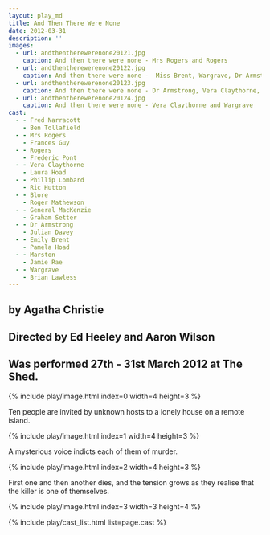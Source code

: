 ```yaml
---
layout: play_md
title: And Then There Were None
date: 2012-03-31
description: ''
images:
  - url: andthentherewerenone20121.jpg
    caption: And then there were none - Mrs Rogers and Rogers 
  - url: andthentherewerenone20122.jpg
    caption: And then there were none -  Miss Brent, Wargrave, Dr Armstrong, General MacKenzie and Blore 
  - url: andthentherewerenone20123.jpg
    caption: And then there were none - Dr Armstrong, Vera Claythorne, Philip Lombard, Blore and Wargrave
  - url: andthentherewerenone20124.jpg
    caption: And then there were none - Vera Claythorne and Wargrave 
cast:
  - - Fred Narracott
    - Ben Tollafield
  - - Mrs Rogers
    - Frances Guy
  - - Rogers
    - Frederic Pont
  - - Vera Claythorne
    - Laura Hoad
  - - Phillip Lombard
    - Ric Hutton
  - - Blore
    - Roger Mathewson
  - - General MacKenzie
    - Graham Setter
  - - Dr Armstrong
    - Julian Davey
  - - Emily Brent
    - Pamela Hoad
  - - Marston
    - Jamie Rae
  - - Wargrave
    - Brian Lawless
---
```


## by Agatha Christie

## Directed by Ed Heeley and Aaron Wilson

## Was performed 27th - 31st March 2012 at The Shed.

{% include play/image.html index=0 width=4 height=3 %}

Ten people are invited by unknown hosts to a lonely house on a remote island.

{% include play/image.html index=1 width=4 height=3 %}

A mysterious voice indicts each of them of murder.

{% include play/image.html index=2 width=4 height=3 %}

First one and then another dies, and the tension grows as they realise that the killer is one of themselves.

{% include play/image.html index=3 width=3 height=4 %}

{% include play/cast_list.html list=page.cast %}
